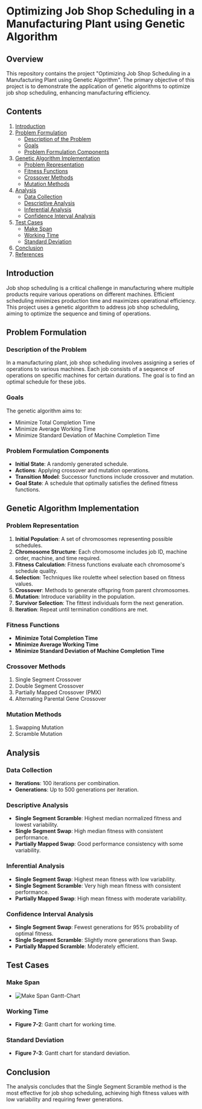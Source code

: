 
# Optimizing Job Shop Scheduling in a Manufacturing Plant using Genetic Algorithm

## Overview

This repository contains the project "Optimizing Job Shop Scheduling in a Manufacturing Plant using Genetic Algorithm". The primary objective of this project is to demonstrate the application of genetic algorithms to optimize job shop scheduling, enhancing manufacturing efficiency.

## Contents

1. [Introduction](#introduction)
2. [Problem Formulation](#problem-formulation)
   - [Description of the Problem](#description-of-the-problem)
   - [Goals](#goals)
   - [Problem Formulation Components](#problem-formulation-components)
3. [Genetic Algorithm Implementation](#genetic-algorithm-implementation)
   - [Problem Representation](#problem-representation)
   - [Fitness Functions](#fitness-functions)
   - [Crossover Methods](#crossover-methods)
   - [Mutation Methods](#mutation-methods)
4. [Analysis](#analysis)
   - [Data Collection](#data-collection)
   - [Descriptive Analysis](#descriptive-analysis)
   - [Inferential Analysis](#inferential-analysis)
   - [Confidence Interval Analysis](#confidence-interval-analysis)
5. [Test Cases](#test-cases)
   - [Make Span](#make-span)
   - [Working Time](#working-time)
   - [Standard Deviation](#standard-deviation)
6. [Conclusion](#conclusion)
7. [References](#references)

## Introduction

Job shop scheduling is a critical challenge in manufacturing where multiple products require various operations on different machines. Efficient scheduling minimizes production time and maximizes operational efficiency. This project uses a genetic algorithm to address job shop scheduling, aiming to optimize the sequence and timing of operations.

## Problem Formulation

### Description of the Problem

In a manufacturing plant, job shop scheduling involves assigning a series of operations to various machines. Each job consists of a sequence of operations on specific machines for certain durations. The goal is to find an optimal schedule for these jobs.

### Goals

The genetic algorithm aims to:
- Minimize Total Completion Time
- Minimize Average Working Time
- Minimize Standard Deviation of Machine Completion Time

### Problem Formulation Components

- **Initial State**: A randomly generated schedule.
- **Actions**: Applying crossover and mutation operations.
- **Transition Model**: Successor functions include crossover and mutation.
- **Goal State**: A schedule that optimally satisfies the defined fitness functions.

## Genetic Algorithm Implementation

### Problem Representation

1. **Initial Population**: A set of chromosomes representing possible schedules.
2. **Chromosome Structure**: Each chromosome includes job ID, machine order, machine, and time required.
3. **Fitness Calculation**: Fitness functions evaluate each chromosome's schedule quality.
4. **Selection**: Techniques like roulette wheel selection based on fitness values.
5. **Crossover**: Methods to generate offspring from parent chromosomes.
6. **Mutation**: Introduce variability in the population.
7. **Survivor Selection**: The fittest individuals form the next generation.
8. **Iteration**: Repeat until termination conditions are met.

### Fitness Functions

- **Minimize Total Completion Time**
- **Minimize Average Working Time**
- **Minimize Standard Deviation of Machine Completion Time**

### Crossover Methods

1. Single Segment Crossover
2. Double Segment Crossover
3. Partially Mapped Crossover (PMX)
4. Alternating Parental Gene Crossover

### Mutation Methods

1. Swapping Mutation
2. Scramble Mutation

## Analysis

### Data Collection

- **Iterations**: 100 iterations per combination.
- **Generations**: Up to 500 generations per iteration.

### Descriptive Analysis

- **Single Segment Scramble**: Highest median normalized fitness and lowest variability.
- **Single Segment Swap**: High median fitness with consistent performance.
- **Partially Mapped Swap**: Good performance consistency with some variability.

### Inferential Analysis

- **Single Segment Swap**: Highest mean fitness with low variability.
- **Single Segment Scramble**: Very high mean fitness with consistent performance.
- **Partially Mapped Swap**: High mean fitness with moderate variability.

### Confidence Interval Analysis

- **Single Segment Swap**: Fewest generations for 95% probability of optimal fitness.
- **Single Segment Scramble**: Slightly more generations than Swap.
- **Partially Mapped Scramble**: Moderately efficient.




## Test Cases

### Make Span

- ![Make Span Gantt-Chart](Job-Shop-Scheduling-with-Genetic-Algorithm/Report/ScreenShots/Makespan-Gantt-Chart.png)


### Working Time

- **Figure 7-2**: Gantt chart for working time.

### Standard Deviation

- **Figure 7-3**: Gantt chart for standard deviation.

## Conclusion

The analysis concludes that the Single Segment Scramble method is the most effective for job shop scheduling, achieving high fitness values with low variability and requiring fewer generations.

